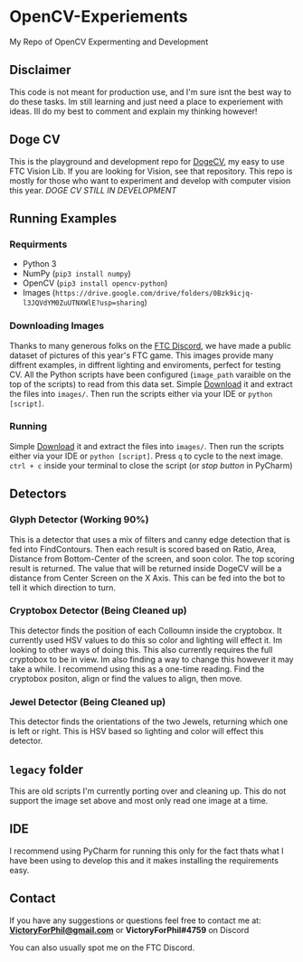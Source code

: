 # OpenCV-Experiements
My Repo of OpenCV Expermenting and Development

## Disclaimer
This code is not meant for production use, and I'm sure isnt the best way to do these tasks. Im
still learning and just need a place to experiement with ideas. Ill do my best to comment and explain my thinking however!

## Doge CV
This is the playground and development repo for [DogeCV](https://github.com/GTHSRobotics/DogeCV), my easy to use FTC Vision Lib. If you are looking for Vision, see that repository. This repo is mostly for those
who want to experiment and develop with computer vision this year.
*DOGE CV STILL IN DEVELOPMENT*

## Running Examples

### Requirments
 - Python 3
 - NumPy (`pip3 install numpy`)
 - OpenCV (`pip3 install opencv-python`)
 - Images (`https://drive.google.com/drive/folders/0Bzk9icjq-l3JQVdYM0ZuUTNXWlE?usp=sharing`)

### Downloading Images
Thanks to many generous folks on the [FTC Discord](https://discord.gg/8v3cbkj), we have made a public dataset of pictures of this year's FTC game. This images provide
many diffrent examples, in diffrent lighting and enviroments, perfect for testing CV. All the Python scripts have been configured (`image_path` varaible on the top of the scripts) to read from this data set. Simple [Download](https://drive.google.com/drive/folders/0Bzk9icjq-l3JQVdYM0ZuUTNXWlE?usp=sharing) it and extract the files into `images/`. Then run the scripts either via your IDE or `python [script]`. 

### Running
Simple [Download](https://drive.google.com/drive/folders/0Bzk9icjq-l3JQVdYM0ZuUTNXWlE?usp=sharing) it and extract the files into `images/`. Then run the scripts either via your IDE or `python [script]`. Press `q` to cycle to the next image. `ctrl + c` inside your terminal to close the script (or _stop button_ in PyCharm)


## Detectors

### Glyph Detector (Working 90%)
This is a detector that uses a mix of filters and canny edge detection that is fed into FindContours. Then each result is scored based on Ratio, Area,
Distance from Bottom-Center of the screen, and soon color. The top scoring result is returned. The value that will be returned inside DogeCV will be a distance
from Center Screen on the X Axis. This can be fed into the bot to tell it which direction to turn.

### Cryptobox Detector (Being Cleaned up)
This detector finds the position of each Colloumn inside the cryptobox. It currently used HSV values to do this so color and lighting will effect it. Im looking
to other ways of doing this. This also currently requires the full cryptobox to be in view. Im also finding a way to change this however it may take a while. I recommend using this as a one-time reading. Find the cryptobox positon, align or find the values to align, then move. 

### Jewel Detector (Being Cleaned up)
This detector finds the orientations of the two Jewels, returning which one is left or right. This is HSV based so lighting and color will effect this detector.

## `legacy` folder
This are old scripts I'm currently porting over and cleaning up. This do not support the image set above and most only read one image at a time.

## IDE
I recommend using PyCharm for running this only for the fact thats what
I have been using to develop this and it makes installing the requirements easy.

## Contact
If you have any suggestions or questions feel free to contact me at:    
**VictoryForPhil@gmail.com**
or 
**VictoryForPhil#4759** on Discord

You can also usually spot me on the FTC Discord.

